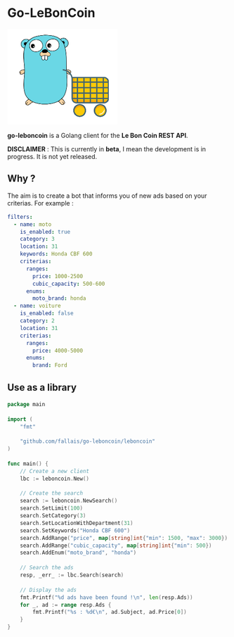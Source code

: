 # Go-LeBonCoin

![Coop](https://github.com/fallais/go-leboncoin/blob/master/gopher.png)

**go-leboncoin** is a Golang client for the **Le Bon Coin REST API**.

**DISCLAIMER** : This is currently in **beta**, I mean the development is in progress. It is not yet released.

## Why ?

The aim is to create a bot that informs you of new ads based on your criterias. For example :

```yaml
filters:
  - name: moto
    is_enabled: true
    category: 3
    location: 31
    keywords: Honda CBF 600
    criterias:
      ranges:
        price: 1000-2500
        cubic_capacity: 500-600
      enums:
        moto_brand: honda
  - name: voiture
    is_enabled: false
    category: 2
    location: 31
    criterias:
      ranges:
        price: 4000-5000
      enums:
        brand: Ford
```

## Use as a library

```go
package main

import (
	"fmt"

	"github.com/fallais/go-leboncoin/leboncoin"
)

func main() {
	// Create a new client
	lbc := leboncoin.New()

	// Create the search
	search := leboncoin.NewSearch()
	search.SetLimit(100)
	search.SetCategory(3)
	search.SetLocationWithDepartment(31)
	search.SetKeywords("Honda CBF 600")
	search.AddRange("price", map[string]int{"min": 1500, "max": 3000})
	search.AddRange("cubic_capacity", map[string]int{"min": 500})
	search.AddEnum("moto_brand", "honda")

	// Search the ads
	resp, _err_ := lbc.Search(search)

	// Display the ads
	fmt.Printf("%d ads have been found !\n", len(resp.Ads))
	for _, ad := range resp.Ads {
		fmt.Printf("%s : %d€\n", ad.Subject, ad.Price[0])
	}
}

```